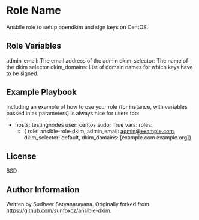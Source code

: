 Role Name
=========

Ansbile role to setup opendkim and sign keys on CentOS.


Role Variables
--------------
  admin_email: The email address of the admin
  dkim_selector: The name of the dkim selector
  dkim_domains: List of domain names for which keys have to be signed.

Example Playbook
----------------

Including an example of how to use your role (for instance, with variables passed in as parameters) is always nice for users too:

  - hosts: testingnodes
    user: centos
    sudo: True
    vars:
    roles:
      - { role: ansible-role-dkim, admin_email: admin@example.com, dkim_selector: default, dkim_domains: [example.com example.org]}

License
-------
BSD

Author Information
------------------
Written by Sudheer Satyanarayana. Originally forked from https://github.com/sunfoxcz/ansible-dkim.

